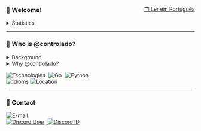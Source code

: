 <p style="text-align: right; margin-bottom: -45px">
  <a href="./README-PT.md">🗂️ Ler em Português</a>
</p>

<h3>🐳 Welcome!</h3>

<details>
  <summary>Statistics</summary>
  <br>
  <p>
    <a href="https://github.com/denvercoder1/github-readme-streak-stats">
      <img src="./assets/wakatime.svg" alt="GitHub Streak" style="margin-right: 5px;">
    </a>
    <br>
    <a href="https://github.com/anuraghazra/github-readme-stats">
      <img src="./assets/stats.svg" alt="GitHub Statistics" style="margin-right: 5px;">
    </a>
    <br>
    <a href="https://github.com/anuraghazra/github-readme-stats">
      <img src="./assets/top-langs.svg" alt="Most used languages">
    </a>
  </p>
</details>

---

<h3>🔬 Who is @controlado?</h3>

<details>
  <summary>Background</summary>
  <div>
    <p>
      I've been working and making a living as a back-end programmer for 5 years.
    </p>
    <p>
      It all started because of a challenge I faced with a small online shop I used to run.
      <br>The question was: how could I sell to customers while I was asleep?
    </p>
    <p>
      The shop was small, the profit minimal, but it was frustrating to wake up to messages from people wanting to buy things overnight.
      The available solution was a third-party system costing R$1,000.00 – money I simply didn't have.
      So, I began learning JavaScript, but honestly, I wasn't passionate about it, you know?
    </p>
    <p>
      I switched to Python and really enjoyed studying that language.
    </p>
    <p>
      Then, <a href="https://github.com/iIlusion">a great friend</a> (who was also a customer at the time) started creating his own little shop too.
      With that, he helped me program, taught me what he knew, and I managed to significantly improve my own little shop.
    </p>
    <p>
      After months studying Python, I realized I enjoyed programming much more than having that little shop, despite meeting many incredible people back then.
      So, instead of keeping the shop, I started selling my systems to other sellers, who were previously my competitors.
      I made money from it. I managed to help my family. After that, I worked for years as the programming sector lead at a huge airline miles company.
    </p>
     <p>
      These days, I really enjoy programming in Go, Python, JavaScript, TypeScript, and others.
    </p>
  </div>
</details>

<details style="margin-bottom: 10px;">
  <summary>Why @controlado?</summary>
  <div style="margin-bottom: -2px; text-align: left;">
    <p>
      There's no story behind that username.<br>
      It's just a word, a visually beautiful word.
    </p>
  </div>
</details>

<p>
  <img src="https://img.shields.io/static/v1?logo=gnometerminal&logoColor=white&label=&labelColor=4f94ef&message=Technologies&color=white&style=flat" alt="Technologies" style="margin-right: 5px;">
  <img src="https://img.shields.io/static/v1?logo=Go&logoColor=white&label=&labelColor=4f94ef&message=Go&color=white&style=flat" alt="Go" style="margin-right: 5px;">
  <img src="https://img.shields.io/static/v1?logo=Python&logoColor=white&label=&labelColor=4f94ef&message=Python&color=white&style=flat" alt="Python">
  <br>
  <img src="https://img.shields.io/static/v1?logo=Google%20Translate&logoColor=white&label=Idioms&labelColor=4f94ef&message=PT-BR%20%20EN&color=white&style=flat" alt="Idioms">
  <img src="https://img.shields.io/static/v1?logo=Google%20Maps&logoColor=white&label=Location&labelColor=4f94ef&message=Brazil&color=white&style=flat" alt="Location" style="margin-right: 5px;">
</p>

---

<h3>📡 Contact</h3>

<p>
  <a href="mailto:yangabrielogy@gmail.com">
    <img src="https://img.shields.io/static/v1?logo=mailboxdotorg&logoColor=white&label=E-mail&labelColor=4f94ef&message=yangabrielogy@gmail.com&color=white&style=flat" alt="E-mail">
  </a>
  <br>
  <a href="https://discord.com/users/854886148455399436">
    <img src="https://img.shields.io/static/v1?logo=Discord&logoColor=white&label=User&labelColor=4f94ef&message=@feminismo&color=white&style=flat" alt="Discord User" style="margin-right: 5px;">
  </a>
  <a href="https://discord.com/users/854886148455399436">
    <img src="https://img.shields.io/static/v1?logo=&logoColor=white&label=ID&labelColor=4f94ef&message=854886148455399436&color=white&style=flat" alt="Discord ID">
  </a>
</p>